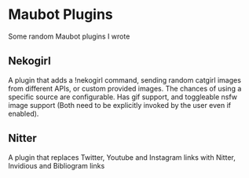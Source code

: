 # Maubot Plugins

Some random Maubot plugins I wrote

## Nekogirl

A plugin that adds a !nekogirl command, sending random catgirl images from different APIs, or custom provided images. The chances of using a specific source are configurable. Has gif support, and toggleable nsfw image support (Both need to be explicitly invoked by the user even if enabled).

## Nitter

A plugin that replaces Twitter, Youtube and Instagram links with Nitter, Invidious and Bibliogram links
